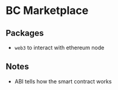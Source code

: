 # BC Marketplace

## Packages
- `web3` to interact with ethereum node

## Notes
- ABI tells how the smart contract works